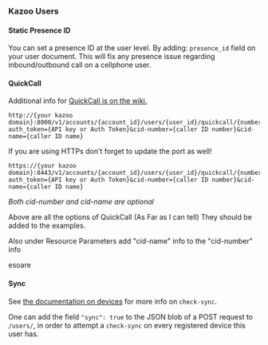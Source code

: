 

### Kazoo Users


#### Static Presence ID
You can set a presence ID at the user level. By adding: `presence_id` field on your user document. This will fix any presence issue regarding inbound/outbound call on a cellphone user.

#### QuickCall

Additional info for [QuickCall is on the wiki.](https://2600hz.atlassian.net/wiki/display/APIs/QuickCall+API)


```
http://{your kazoo domain}:8000/v1/accounts/{account_id}/users/{user_id}/quickcall/{number_to_call}?auth_token={API key or Auth Token}&cid-number={caller ID number}&cid-name={caller ID name}
```

If you are using HTTPs don't forget to update the port as well!
```
https://{your kazoo domain}:8443/v1/accounts/{account_id}/users/{user_id}/quickcall/{number_to_call}?auth_token={API key or Auth Token}&cid-number={caller ID number}&cid-name={caller ID name}
```

_Both cid-number and cid-name are optional_

Above are all the options of QuickCall (As Far as I can tell) They should be added to the examples.

Also under Resource Parameters add "cid-name" info to the "cid-number" info

esoare


#### Sync

See [the documentation on devices](../devices.md) for more info on `check-sync`.

One can add the field `"sync": true` to the JSON blob of a POST request to `/users/`,
in order to attempt a `check-sync` on every registered device this user has.
